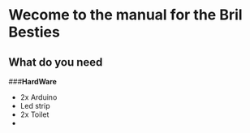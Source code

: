 # Wecome to the manual for the Bril Besties
## What do you need
###**HardWare**
- 2x Arduino
- Led strip
- 2x Toilet
- 
